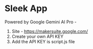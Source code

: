 # Sleek App
Powered by Google Gemini AI Pro - 

1. Site - https://makersuite.google.com/
2. Create your own API KEY 
3. Add the API KEY is script.js file

